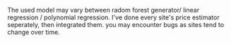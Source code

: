 The used model may vary between radom forest generator/ linear regression / polynomial regression.
I've done every site's price estimator seperately, then integrated them.
you may encounter bugs as sites tend to change over time.
